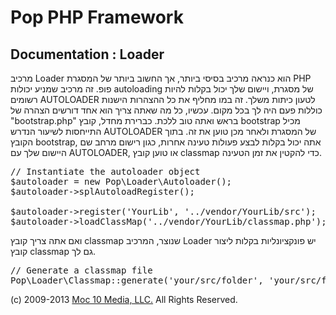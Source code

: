 Pop PHP Framework
=================

Documentation : Loader
----------------------

מרכיב Loader הוא כנראה מרכיב בסיסי ביותר, אך החשוב ביותר של המסגרת PHP פופ. זה מרכיב שמניע יכולות autoloading של מסגרת, ויישום שלך יכול בקלות להיות רשומים AUTOLOADER לטעון כיתות משלך. זה במו מחליף את כל ההצהרות הישנות כוללות פעם היה לך בכל מקום. עכשיו, כל מה שאתה צריך הוא אחד דורשים הצהרה של "bootstrap.php" בראש ואתה טוב ללכת. כברירת מחדל, קובץ bootstrap מכיל התייחסות לשיעור הנדרש AUTOLOADER של המסגרת ולאחר מכן טוען את זה. בתוך הקובץ bootstrap, אתה יכול בקלות לבצע פעולות טעינה אחרות, כגון רישום מרחב שם היישום שלך עם AUTOLOADER, או טוען קובץ classmap כדי להקטין את זמן הטעינה.

<pre>
// Instantiate the autoloader object
$autoloader = new Pop\Loader\Autoloader();
$autoloader->splAutoloadRegister();

$autoloader->register('YourLib', '../vendor/YourLib/src');
$autoloader->loadClassMap('../vendor/YourLib/classmap.php');
</pre>

ואם אתה צריך קובץ classmap שנוצר, המרכיב Loader יש פונקציונליות בקלות ליצור קובץ classmap גם לך.

<pre>
// Generate a classmap file
Pop\Loader\Classmap::generate('your/src/folder', 'your/src/folder/classmap.php');
</pre>

(c) 2009-2013 [Moc 10 Media, LLC.](http://www.moc10media.com) All Rights Reserved.
